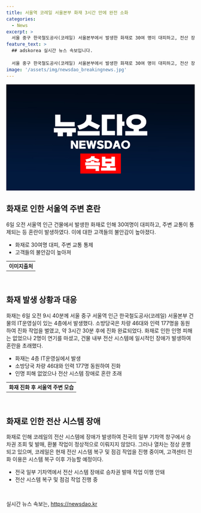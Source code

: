 ```yaml
---
title: 서울역 코레일 서울본부 화재 3시간 만에 완전 소화
categories:
  - News
excerpt: >
  서울 중구 한국철도공사(코레일) 서울본부에서 발생한 화재로 30여 명이 대피하고, 전산 장애로 일부 기차역에서 역창구 발권 등에 차질이 생기는 등 혼란이 빚어졌다. 이로 인해 시민들은 불안을 호소했다. 화재는 약 3시간 30분 만에 진화됐으며, 건물에 있던 직원들은 신속히 대피해 인명 피해는 없었다. 화재로 인해 일부 기차역에서 역창구 발권 등에 차질이 있지만, 열차는 정상 운행 중이다.
feature_text: >
  ## adskorea 실시간 뉴스 속보입니다.

  서울 중구 한국철도공사(코레일) 서울본부에서 발생한 화재로 30여 명이 대피하고, 전산 장애로 일부 기차역에서 역창구 발권 등에 차질이 생기는 등 혼란이 빚어졌다. 이로 인해 시민들은 불안을 호소했다. 화재는 약 3시간 30분 만에 진화됐으며, 건물에 있던 직원들은 신속히 대피해 인명 피해는 없었다. 화재로 인해 일부 기차역에서 역창구 발권 등에 차질이 있지만, 열차는 정상 운행 중이다.
image: '/assets/img/newsdao_breakingnews.jpg'
---
```


<p><img src="/assets/img/newsdao_breakingnews.jpg" alt="adskorea 속보" /></p>

<h2 data-ke-size="size26">화재로 인한 서울역 주변 혼란</h2>

<p data-ke-size="size16">6일 오전 서울역 인근 건물에서 발생한 화재로 인해 30여명이 대피하고, 주변 교통이 통제되는 등 혼란이 발생하였다. 이에 대한 고객들의 불안감이 높아졌다.</p>

<ul>
<li>화재로 30여명 대피, 주변 교통 통제</li>
<li>고객들의 불안감이 높아져</li>
</ul>

<table>
    <tr>
        <td style="text-align: center; height: 17px;"><b>이미지출처</b></td>
    </tr>
</table>

<p data-ke-size="size16">&nbsp;</p>

<h2 data-ke-size="size26">화재 발생 상황과 대응</h2>

<p data-ke-size="size16">화재는 6일 오전 9시 40분께 서울 중구 서울역 인근 한국철도공사(코레일) 서울본부 건물의 IT운영실이 있는 4층에서 발생했다. 소방당국은 차량 46대와 인력 177명을 동원하여 진화 작업을 벌였고, 약 3시간 30분 후에 진화 완료되었다. 화재로 인한 인명 피해는 없었으나 2명이 연기를 마셨고, 건물 내부 전산 시스템에 일시적인 장애가 발생하여 혼란을 초래했다.</p>

<ul>
<li>화재는 4층 IT운영실에서 발생</li>
<li>소방당국 차량 46대와 인력 177명 동원하여 진화</li>
<li>인명 피해 없었으나 전산 시스템 장애로 혼란 초래</li>
</ul>

<table>
    <tr>
        <td style="text-align: center; height: 17px;"><b>화재 진화 후 서울역 주변 모습</b></td>
    </tr>
</table>

<p data-ke-size="size16">&nbsp;</p>

<h2 data-ke-size="size26">화재로 인한 전산 시스템 장애</h2>

<p data-ke-size="size16">화재로 인해 코레일의 전산 시스템에 장애가 발생하여 전국의 일부 기차역 창구에서 승차권 조회 및 발매, 환불 작업이 정상적으로 이뤄지지 않았다. 그러나 열차는 정상 운행되고 있으며, 코레일은 현재 전산 시스템 복구 및 점검 작업을 진행 중이며, 고객센터 전화 이용은 시스템 복구 이후 가능할 예정이다.</p>

<ul>
<li>전국 일부 기차역에서 전산 시스템 장애로 승차권 발매 작업 이행 안돼</li>
<li>전산 시스템 복구 및 점검 작업 진행 중</li>
</ul>

<p data-ke-size="size16">&nbsp;</p>
실시간 뉴스 속보는, <a href="https://newsdao.kr" rel="dofollow">https://newsdao.kr</a>


